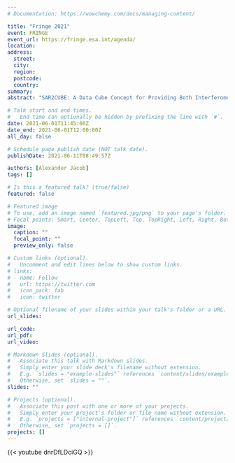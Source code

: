 ```yaml
---
# Documentation: https://wowchemy.com/docs/managing-content/

title: "Fringe 2021"
event: FRINGE
event_url: https://fringe.esa.int/agenda/
location:
address:
  street:
  city:
  region:
  postcode:
  country:
summary:
abstract: "SAR2CUBE: A Data Cube Concept for Providing Both Interferometric and Intensity Based Products through an Open Source Framework."

# Talk start and end times.
#   End time can optionally be hidden by prefixing the line with `#`.
date: 2021-06-01T11:45:00Z
date_end: 2021-06-01T12:00:00Z
all_day: false

# Schedule page publish date (NOT talk date).
publishDate: 2021-06-11T08:49:57Z

authors: [Alexander Jacob]
tags: []

# Is this a featured talk? (true/false)
featured: false

# Featured image
# To use, add an image named `featured.jpg/png` to your page's folder. 
# Focal points: Smart, Center, TopLeft, Top, TopRight, Left, Right, BottomLeft, Bottom, BottomRight.
image:
  caption: ""
  focal_point: ""
  preview_only: false

# Custom links (optional).
#   Uncomment and edit lines below to show custom links.
# links:
# - name: Follow
#   url: https://twitter.com
#   icon_pack: fab
#   icon: twitter

# Optional filename of your slides within your talk's folder or a URL.
url_slides:

url_code:
url_pdf:
url_video:

# Markdown Slides (optional).
#   Associate this talk with Markdown slides.
#   Simply enter your slide deck's filename without extension.
#   E.g. `slides = "example-slides"` references `content/slides/example-slides.md`.
#   Otherwise, set `slides = ""`.
slides: ""

# Projects (optional).
#   Associate this post with one or more of your projects.
#   Simply enter your project's folder or file name without extension.
#   E.g. `projects = ["internal-project"]` references `content/project/deep-learning/index.md`.
#   Otherwise, set `projects = []`.
projects: []
---
```


{{< youtube dnrDfLDciGQ >}}